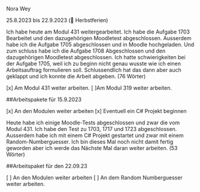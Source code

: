 Nora Wey

25.8.2023 bis 22.9.2023 (🍁 Herbstferien)


Ich habe heute am Modul 431 weitergearbeitet. Ich habe die Aufgabe 1703 Bearbeitet und den dazugehörigen Moodletest abgeschlossen. Ausserdem habe ich die Aufgabe 1705 abgeschlossen und in Moodle hochgeladen. Und zum schluss habe ich die Aufgabe 1708 Abgeschlossen und den dazugehörigen Moodletest abgeschlossen. Ich hatte schwierigkeiten bei der Aufgabe 1705, weil ich zu beginn nicht genau wusste wie ich einen Arbeitsauftrag formulieren soll. Schlussendlich hat das dann aber auch geklappt und ich konnte die Arbeit abgeben. (76 Wörter)

[x] Am Modul 431 weiter arbeiten.
[ ]Am Modul 319 weiter arbeiten.

##Arbeitspakete für 15.9.2023

[x] An den Modulen weiter arbeiten
[x] Eventuell ein C# Projekt beginnen

Heute habe ich einige Moodle-Tests abgeschlossen und zwar die vom Modul 431. Ich habe den Test zu 1703, 1717 und 1723 abgeschlossen. Ausserdem habe ich mit einem C# Projekt gestartet und zwar mit einem Random-Numberguesser. Ich bin dieses Mal noch nicht damit fertig geworden aber ich werde das Nächste Mal daran weiter arbeiten. (53 Wörter)

##Arbeitspaket für den 22.09.23

[ ] An den Modulen weiter arbeiten
[ ] An dem Random Numberguesser weiter arbeiten.




